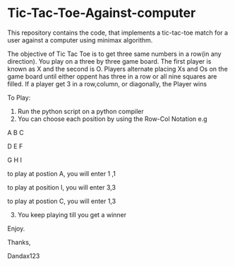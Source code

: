 # Tic-Tac-Toe-Against-computer
This repository contains the code, that implements a tic-tac-toe match for a user against a computer using minimax algorithm.

The objective of Tic Tac Toe is to get three same numbers in a row(in any direction).
You play on a three by three game board. 
The first player is known as X and the second is O. 
Players alternate placing Xs and Os on the game board until either oppent has three in a row or all nine squares are filled. 
If a player get 3 in a row,column, or diagonally, the Player wins

To Play:
1. Run the python script on a python compiler
2. You can choose each position by using the Row-Col Notation e.g 

A B C

D E F

G H I

to play at postion A, you  will enter 1 ,1

to play at position I, you will enter 3,3

to play at postion C, you will enter 1,3

3. You keep playing till you get a winner


Enjoy.

Thanks,

Dandax123
